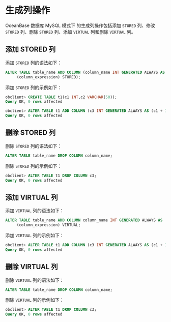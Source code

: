 # 生成列操作

OceanBase 数据库 MySQL 模式下 的生成列操作包括添加 `STORED` 列、修改 `STORED` 列、删除 `STORED` 列、添加 `VIRTUAL` 列和删除 `VIRTUAL` 列。

## 添加 STORED 列

添加 `STORED` 列的语法如下：

```sql
ALTER TABLE table_name ADD COLUMN (column_name INT GENERATED ALWAYS AS
     (column_expression) STORED);
```

添加 `STORED` 列的示例如下：

```sql
obclient> CREATE TABLE t1(c1 INT,c2 VARCHAR(50));
Query OK, 0 rows affected

obclient> ALTER TABLE t1 ADD COLUMN (c3 INT GENERATED ALWAYS AS (c1 + 1) STORED);
Query OK, 0 rows affected 
```
<!--修改 STORED 列

修改 `STORED` 列的语法如下：
```sql
ALTER TABLE table_name MODIFY COLUMN column_name INT GENERATED ALWAYS AS
     (column_expression) STORED;
```

添加 `STORED` 列的示例如下：
```sql
obclient> ALTER TABLE t1 MODIFY COLUMN c3 INT GENERATED ALWAYS AS (c1 + 11) STORED;
Query OK, 0 rows affected 
```
-->

## 删除 STORED 列

删除 `STORED` 列的语法如下：

```sql
ALTER TABLE table_name DROP COLUMN column_name;
```

删除 `STORED` 列的示例如下：

```sql
obclient> ALTER TABLE t1 DROP COLUMN c3;
Query OK, 0 rows affected
```

## 添加 VIRTUAL 列

添加 `VIRTUAL` 列的语法如下：

```sql
ALTER TABLE table_name ADD COLUMN column_name INT GENERATED ALWAYS AS
     (column_expression) VIRTUAL;
```

添加 `VIRTUAL` 列的示例如下：

```sql
obclient> ALTER TABLE t1 ADD COLUMN (c3 INT GENERATED ALWAYS AS (c1 + 1) VIRTUAL);
Query OK, 0 rows affected
```

## 删除 VIRTUAL 列

删除 `VIRTUAL` 列的语法如下：

```sql
ALTER TABLE table_name DROP COLUMN column_name;
```

删除 `VIRTUAL` 列的示例如下：

```sql
obclient> ALTER TABLE t1 DROP COLUMN c3;
Query OK, 0 rows affected
```
